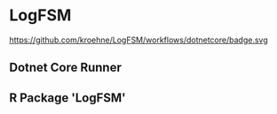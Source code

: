 # LogFSM

https://github.com/kroehne/LogFSM/workflows/dotnetcore/badge.svg

## Dotnet Core Runner

## R Package 'LogFSM'
